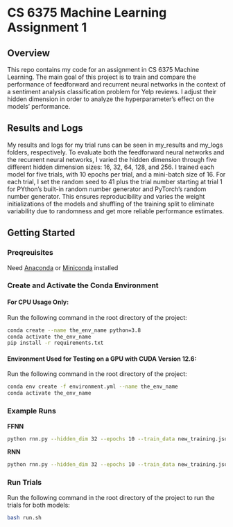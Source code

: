# CS 6375 Machine Learning Assignment 1

## Overview
This repo contains my code for an assignment in CS 6375 Machine Learning. The main goal of this project is to train and compare the performance of feedforward and recurrent neural networks in the context of a sentiment analysis classification problem for Yelp reviews. I adjust their hidden dimension in order to analyze the hyperparameter’s effect on the models’ performance.

## Results and Logs
My results and logs for my trial runs can be seen in my_results and my_logs folders, respectively. To evaluate both the feedforward neural networks and the recurrent neural networks, I varied the hidden dimension through five different hidden dimension sizes: 16, 32, 64, 128, and 256. I trained each model for five trials, with 10 epochs per trial, and a mini-batch size of 16. For each trial, I set the random seed to 41 plus the trial number starting at trial 1 for PYthon’s built-in random number generator and PyTorch’s random number generator. This ensures reproducibility and varies the weight initializations of the models and shuffling of the training split to eliminate variability due to randomness and get more reliable performance estimates.

## Getting Started

### Preqreuisites
Need [Anaconda](https://www.anaconda.com/products/distribution) or [Miniconda](https://docs.conda.io/en/latest/miniconda.html) installed

### Create and Activate the Conda Environment

#### For CPU Usage Only:
Run the following command in the root directory of the project:
```bash
conda create --name the_env_name python=3.8
conda activate the_env_name
pip install -r requirements.txt
```

#### Environment Used for Testing on a GPU with CUDA Version 12.6:
Run the following command in the root directory of the project:
```bash
conda env create -f environment.yml --name the_env_name
conda activate the_env_name
```

### Example Runs

**FFNN**
```bash
python rnn.py --hidden_dim 32 --epochs 10 --train_data new_training.json --val_data new_validation.json --test_data new_test.json
```
**RNN**
```bash
python rnn.py --hidden_dim 32 --epochs 10 --train_data new_training.json --val_data new_validation.json --test_data new_test.json
```

### Run Trials
Run the following command in the root directory of the project to run the trials for both models:
```bash
bash run.sh
```

